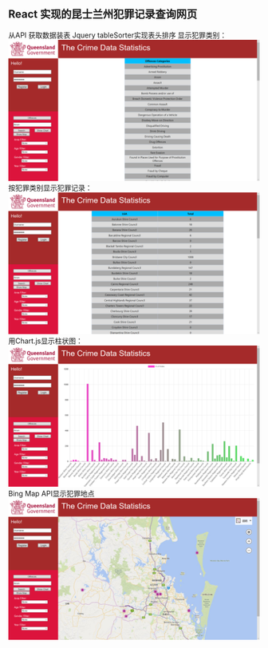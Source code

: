 ## React 实现的昆士兰州犯罪记录查询网页
从API 获取数据装表
Jquery tableSorter实现表头排序
显示犯罪类别：
<img src="2019-04-28 (1).png"></img>
按犯罪类别显示犯罪记录：
<img src="2019-04-28 (2).png"></img>
用Chart.js显示柱状图：
<img src="2019-04-28 (3).png"></img>
Bing Map API显示犯罪地点
<img src="2019-04-28 (4).png"></img>
